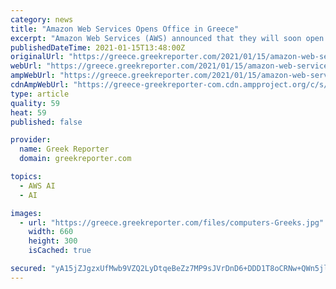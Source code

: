 ```yaml
---
category: news
title: "Amazon Web Services Opens Office in Greece"
excerpt: "Amazon Web Services (AWS) announced that they will soon open their first office in Athens as part of the conglomerate’s ongoing investment in Greece. The firm had previously opened a CloudFront location in the capital city and the addition of the AWS office is seen as another important development which grew out of the Memorandum of Understanding signed in 2020 with the country’s Ministry of Digital Governance."
publishedDateTime: 2021-01-15T13:48:00Z
originalUrl: "https://greece.greekreporter.com/2021/01/15/amazon-web-services-opens-office-in-greece/"
webUrl: "https://greece.greekreporter.com/2021/01/15/amazon-web-services-opens-office-in-greece/"
ampWebUrl: "https://greece.greekreporter.com/2021/01/15/amazon-web-services-opens-office-in-greece/amp/"
cdnAmpWebUrl: "https://greece-greekreporter-com.cdn.ampproject.org/c/s/greece.greekreporter.com/2021/01/15/amazon-web-services-opens-office-in-greece/amp/"
type: article
quality: 59
heat: 59
published: false

provider:
  name: Greek Reporter
  domain: greekreporter.com

topics:
  - AWS AI
  - AI

images:
  - url: "https://greece.greekreporter.com/files/computers-Greeks.jpg"
    width: 660
    height: 300
    isCached: true

secured: "yA15jZJgzxUfMwb9VZQ2LyDtqeBeZz7MP9sJVrDnD6+DDD1T8oCRNw+QWn5jlVjQCVWs5lETugJQNVo8uQf4UX454s7dVD8wTSCH54LzOv4d+m1xVbgSjMNrCqECMQUzgWhA0WSaInl1kJ0hoNkemz8fML2FVvGZsvzuQoh9UYUDP4Cdq2LCHoZ9bSCt+nqtLQZh84qO9nvrVCBwsFH0uqAIfsEpjceavqcufVl3Fyd0Ki1bDsZ2a9LVUISZ0st5eQZncafv0rwkdI39enhp2Hc/2sxWpH3WfkhmGPdR88pqSLe36QnsQgnWAHqmbycExPzvMZeIlZs4Cjlm2lNxhI3GWXz7no5tD5kOCDkQbHE=;pHQaBCP4Nbbcc1ZtwsEg3Q=="
---
```


